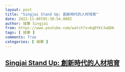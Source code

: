 ```yaml
---
layout: post
title: "Singjai Stand Up: 創新時代的人材培育"
date: 2022-11-06T05:30:54.000Z
author: 城寨 Singjai
from: https://www.youtube.com/watch?v=6q8YktJwQ8A
tags: [ 城寨 ]
comments: True
categories: [ 城寨 ]
---
```

<!--1667712654000-->
[Singjai Stand Up: 創新時代的人材培育](https://www.youtube.com/watch?v=6q8YktJwQ8A)
------

<div>

</div>
